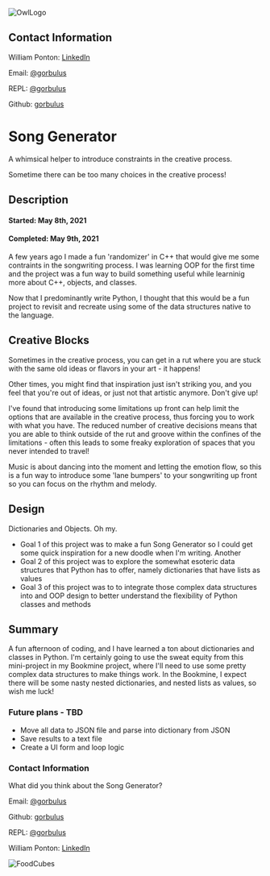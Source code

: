 ![OwlLogo](https://user-images.githubusercontent.com/19881320/54484151-b85c4780-4836-11e9-923f-c5e0e5afe866.jpg)

## Contact Information

William Ponton: [LinkedIn](https://www.linkedin.com/in/williampontoncfsp/) 

Email: [@gorbulus](waponton@gmail.com)

REPL: [@gorbulus](https://repl.it/@gorbulus)

Github: [gorbulus](https://github.com/gorbulus)

# Song Generator

A whimsical helper to introduce constraints in the creative process.

Sometime there can be too many choices in the creative process!

## Description
#### Started: May 8th, 2021
#### Completed: May 9th, 2021

A few years ago I made a fun 'randomizer' in C++ that would give me some contraints in the songwriting process.  I was learning OOP for the first time and the project was a fun way to build something useful while learninig more about C++, objects, and classes.

Now that I predominantly write Python, I thought that this would be a fun project to revisit and recreate using some of the data structures native to the language.

## Creative Blocks
Sometimes in the creative process, you can get in a rut where you are stuck with the same old ideas or flavors in your art - it happens!

Other times, you might find that inspiration just isn't striking you, and you feel that you're out of ideas, or just not that artistic anymore.  Don't give up!

I've found that introducing some limitations up front can help limit the options that are available in the creative process, thus forcing you to work with what you have.  The reduced number of creative decisions means that you are able to think outside of the rut and groove within the confines of the limitations - often this leads to some freaky exploration of spaces that you never intended to travel!

Music is about dancing into the moment and letting the emotion flow, so this is a fun way to introduce some 'lane bumpers' to your songwriting up front so you can focus on the rhythm and melody.

## Design
Dictionaries and Objects.  Oh my.
- Goal 1 of this project was to make a fun Song Generator so I could get some quick inspiration for a new doodle when I'm writing.  Another
- Goal 2 of this project was to explore the somewhat esoteric data structures that Python has to offer, namely dictionaries that have lists as values
- Goal 3 of this project was to to integrate those complex data structures into and OOP design to better understand the flexibility of Python classes and methods

## Summary
A fun afternoon of coding, and I have learned a ton about dictionaries and classes in Python.  I'm certainly going to use the sweat equity from this mini-project in my Bookmine project, where I'll need to use some pretty complex data structures to make things work.  In the Bookmine, I expect there will be some nasty nested dictionaries, and nested lists as values, so wish me luck!

### Future plans - TBD
- Move all data to JSON file and parse into dictionary from JSON
- Save results to a text file
- Create a UI form and loop logic

### Contact Information
What did you think about the Song Generator?

Email: [@gorbulus](waponton@gmail.com)

Github: [gorbulus](https://github.com/gorbulus)

REPL: [@gorbulus](https://repl.it/@gorbulus)

William Ponton: [LinkedIn](https://www.linkedin.com/in/williampontoncfsp/) 

![FoodCubes](https://user-images.githubusercontent.com/19881320/54451802-09cae080-472a-11e9-9add-d6a051bacada.jpg)
